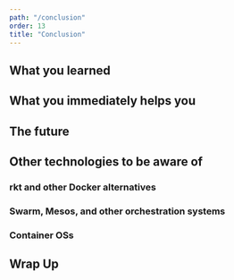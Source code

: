 ```yaml
---
path: "/conclusion"
order: 13
title: "Conclusion"
---
```


## What you learned

## What you immediately helps you

## The future

## Other technologies to be aware of

### rkt and other Docker alternatives

### Swarm, Mesos, and other orchestration systems

### Container OSs

## Wrap Up

